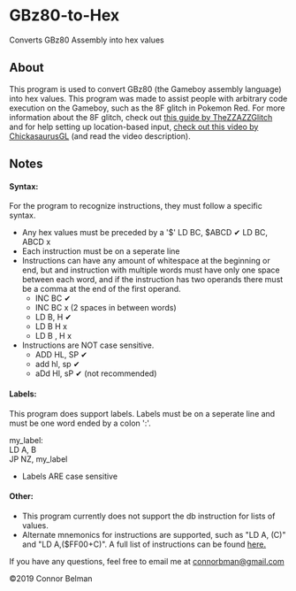 # GBz80-to-Hex
Converts GBz80 Assembly into hex values

## About   

This program is used to convert GBz80 (the Gameboy assembly language) into hex values. This program was made to
assist people with arbitrary code execution on the Gameboy, such as the 8F glitch in Pokemon Red. 
For more information about the 8F glitch, check out [this guide by TheZZAZZGlitch](https://forums.glitchcity.info/index.php?topic=6638.0) 
and for help setting up location-based input, [check out this video by ChickasaurusGL](https://www.youtube.com/watch?v=ddSHGg4-qSY&t=5s) (and read the video description).

## Notes  

#### Syntax:
For the program to recognize instructions, they must follow a specific syntax.
- Any hex values must be preceded by a '$'
   LD BC, $ABCD ✔
   LD BC, ABCD  x
- Each instruction must be on a seperate line
- Instructions can have any amount of whitespace at the beginning or end, but and instruction with multiple words
  must have only one space between each word, and if the instruction has two operands there must be a comma at the
  end of the first operand.
   * INC BC    ✔
   * INC  BC   x (2 spaces in between words)
   * LD B, H   ✔
   * LD B H    x
   * LD B , H  x
- Instructions are NOT case sensitive.
   * ADD HL, SP  ✔
   * add hl, sp  ✔
   * aDd Hl, sP  ✔ (not recommended)
#### Labels:
This program does support labels. Labels must be on a seperate line and must be one word ended by a colon ':'.

   my_label:  
   LD A, B  
   JP NZ, my_label  
   
- Labels ARE case sensitive
#### Other:
- This program currently does not support the db instruction for lists of values.
- Alternate mnemonics for instructions are supported, such as "LD A, (C)" and "LD A,($FF00+C)". A full list of instructions
  can be found [here.](http://www.pastraiser.com/cpu/gameboy/gameboy_opcodes.html)
  
If you have any questions, feel free to email me at connorbman@gmail.com

©2019 Connor Belman 
  
